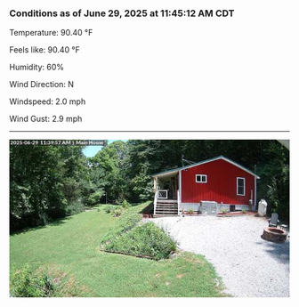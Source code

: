 ### Conditions as of June 29, 2025 at 11:45:12 AM CDT 

Temperature: 90.40 &deg;F

Feels like: 90.40 &deg;F

Humidity: 60%

Wind Direction: N

Windspeed: 2.0 mph

Wind Gust: 2.9 mph

---

<img src="./images/latest.jpeg"/>

